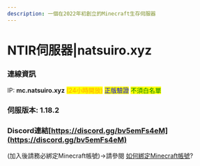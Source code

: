 ```yaml
---
description: 一個在2022年初創立的Minecraft生存伺服器
---
```


# NTIR伺服器|natsuiro.xyz

### 連線資訊

IP: **mc.natsuiro.xyz** <mark style="color:green;"></mark> <mark style="color:orange;">(24小時開放)</mark> <mark style="color:green;"></mark> <mark style="color:blue;">正版驗證</mark> <mark style="color:blue;"></mark><mark style="color:blue;"><mark style="color:green;">不須<mark style="color:green;"></mark><mark style="color:green;">白名單</mark>

### 伺服版本: 1.18.2

### Discord連結[https://discord.gg/bv5emFs4eM](https://discord.gg/bv5emFs4eM)

&#x20;(加入後請務必綁定Minecraft帳號)->請參閱 [如何綁定Minecraft帳號](discord-Link.md)?
